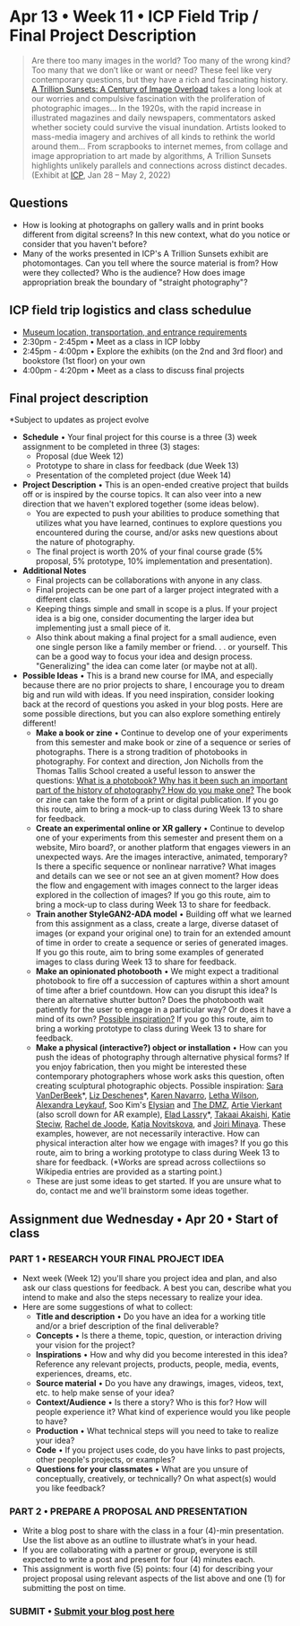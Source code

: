 # Apr 13 • Week 11 • ICP Field Trip / Final Project Description

>Are there too many images in the world? Too many of the wrong kind? Too many that we don’t like or want or need? These feel like very contemporary questions, but they have a rich and fascinating history. [A Trillion Sunsets: A Century of Image Overload](https://www.icp.org/exhibitions/a-trillion-sunsets) takes a long look at our worries and compulsive fascination with the proliferation of photographic images... In the 1920s, with the rapid increase in illustrated magazines and daily newspapers, commentators asked whether society could survive the visual inundation. Artists looked to mass-media imagery and archives of all kinds to rethink the world around them... From scrapbooks to internet memes, from collage and image appropriation to art made by algorithms, A Trillion Sunsets highlights unlikely parallels and connections across distinct decades. (Exhibit at [ICP](https://www.icp.org/), Jan 28 – May 2, 2022)

## Questions
- How is looking at photographs on gallery walls and in print books different from digital screens? In this new context, what do you notice or consider that you haven't before?
- Many of the works presented in ICP's A Trillion Sunsets exhibit are photomontages. Can you tell where the source material is from? How were they collected? Who is the audience? How does image appropriation break the boundary of "straight photography"?

## ICP field trip logistics and class schedulue
- [Museum location, transportation, and entrance requirements](https://github.com/ellennickles/xphoto-s22/tree/main/schedule-assignments/week10#prepare-for-next-week-apr-13)
- 2:30pm - 2:45pm • Meet as a class in ICP lobby
- 2:45pm - 4:00pm • Explore the exhibits (on the 2nd and 3rd floor) and bookstore (1st floor) on your own
- 4:00pm - 4:20pm • Meet as a class to discuss final projects

## Final project description

*Subject to updates as project evolve

- **Schedule** • Your final project for this course is a three (3) week assignment to be completed in three (3) stages: 
    - Proposal (due Week 12)
    - Prototype to share in class for feedback (due Week 13)
    - Presentation of the completed project (due Week 14)  
- **Project Description** • This is an open-ended creative project that builds off or is inspired by the course topics. It can also veer into a new direction that we haven't explored together (some ideas below). 
    - You are expected to push your abilities to produce something that utilizes what you have learned, continues to explore questions you encountered during the course, and/or asks new questions about the nature of photography.
    - The final project is worth 20% of your final course grade (5% proposal, 5% prototype, 10% implementation and presentation).
- **Additional Notes**
    - Final projects can be collaborations with anyone in any class. 
    - Final projects can be one part of a larger project integrated with a different class.
    - Keeping things simple and small in scope is a plus. If your project idea is a big one, consider documenting the larger idea but implementing just a small piece of it.
    - Also think about making a final project for a small audience, even one single person like a family member or friend. . . or yourself. This can be a good way to focus your idea and design process. "Generalizing" the idea can come later (or maybe not at all).
- **Possible Ideas** • This is a brand new course for IMA, and especially because there are no prior projects to share, I encourage you to dream big and run wild with ideas. If you need inspiration, consider looking back at the record of questions you asked in your blog posts. Here are some possible directions, but you can also explore something entirely different!
    - **Make a book or zine** • Continue to develop one of your experiments from this semester and make book or zine of a sequence or series of photographs. There is a strong tradition of photobooks in photography. For context and direction, Jon Nicholls from the Thomas Tallis School created a useful lesson to answer the questions: [What is a photobook? Why has it been such an important part of the history of photography? How do you make one?](https://www.photopedagogy.com/the-photobook.html) The book or zine can take the form of a print or digital publication. If you go this route, aim to bring a mock-up to class during Week 13 to share for feedback. 
     - **Create an experimental online or XR gallery** • Continue to develop one of your experiments from this semester and present them on a website, Miro board?, or another platform that engages viewers in an unexpected ways. Are the images interactive, animated, temporary? Is there a specific sequence or nonlinear narrative? What images and details can we see or not see an at given moment? How does the flow and engagement with images connect to the larger ideas explored in the collection of images? If you go this route, aim to bring a mock-up to class during Week 13 to share for feedback. 
    - **Train another StyleGAN2-ADA model** • Building off what we learned from this assignment as a class, create a large, diverse dataset of images (or expand your original one) to train for an extended amount of time in order to create a sequence or series of generated images. If you go this route, aim to bring some examples of generated images to class during Week 13 to share for feedback.
    - **Make an opinionated photobooth** • We might expect a traditional photobook to fire off a succession of captures within a short amount of time after a brief countdown. How can you disrupt this idea? Is there an alternative shutter button? Does the photobooth wait patiently for the user to engage in a particular way? Or does it have a mind of its own? [Possible inspiration?](https://www.rencontres-arles.com/en/expositions/view/700/shoot) If you go this route, aim to bring a working prototype to class during Week 13 to share for feedback.
    - **Make a physical (interactive?) object or installation** • How can you push the ideas of photography through alternative physical forms? If you enjoy fabrication, then you might be interested these contemporary photographers whose work asks this question, often creating sculptural photographic objects. Possible inspiration: [Sara VanDerBeek](https://en.wikipedia.org/wiki/Sara_VanDerBeek)\*, [Liz Deschenes](https://en.wikipedia.org/wiki/Liz_Deschenes)\*, [Karen Navarro](https://www.karennavarroph.com/the-constructed-self), [Letha Wilson](https://www.lethaprojects.com/), [Alexandra Leykauf](https://www.instagram.com/alexandra_leykauf/?hl=en), Soo Kim's [Elysian](https://www.sookim.org/elysian/jb55tbno809a57na6w0ory2nystqgk) and [The DMZ](https://www.sookim.org/#/the-dmz/), [Artie Vierkant](http://artievierkant.com/) (also scroll down for AR example), [Elad Lassry](https://en.wikipedia.org/wiki/Elad_Lassry)*, [Takaai Akaishi](http://takaakiakaishi.com/installation%20views/installation%20view15.html), [Katie Steciw](https://en.wikipedia.org/wiki/Kate_Steciw), [Rachel de Joode](https://racheldejoode.com/work/flat-nature-surface-bodies), [Katja Novitskova](https://www.katjanovi.net/), and [Joiri Minaya](http://www.joiriminaya.com/dominicanwomengooglesearch). These examples, however, are not necessarily interactive. How can physical interaction alter how we engage with images? If you go this route, aim to bring a working prototype to class during Week 13 to share for feedback. (*Works are spread across collectiions so Wikipedia entries are provided as a starting point.)
    - These are just some ideas to get started. If you are unsure what to do, contact me and we'll brainstorm some ideas together. 

## Assignment due Wednesday • Apr 20 • Start of class

### PART 1 • RESEARCH YOUR FINAL PROJECT IDEA
- Next week (Week 12) you'll share you project idea and plan, and also ask our class questions for feedback. A best you can, describe what you intend to make and also the steps necessary to realize your idea. 
- Here are some suggestions of what to collect:
    - **Title and description** • Do you have an idea for a working title and/or a brief description of the final deliverable?
    - **Concepts** • Is there a theme, topic, question, or interaction driving your vision for the project?
    - **Inspirations** • How and why did you become interested in this idea? Reference any relevant projects, products, people, media, events, experiences, dreams, etc.   
    - **Source material** • Do you have any drawings, images, videos, text, etc. to help make sense of your idea?
    - **Context/Audience** • Is there a story? Who is this for? How will people experience it? What kind of experience would you like people to have?
    - **Production** • What technical steps will you need to take to realize your idea? 
    - **Code** • If you project uses code, do you have links to past projects, other people's projects, or examples?
    - **Questions for your classmates** • What are you unsure of conceptually, creatively, or technically? On what aspect(s) would you like feedback?
### PART 2 • PREPARE A PROPOSAL AND PRESENTATION
- Write a blog post to share with the class in a four (4)-min presentation. Use the list above as an outline to illustrate what’s in your head.
- If you are collaborating with a partner or group, everyone is still expected to write a post and present for four (4) minutes each.
- This assignment is worth five (5) points: four (4) for describing your project proposal using relevant aspects of the list above and one (1) for submitting the post on time.
 
### SUBMIT • [Submit your blog post here](https://forms.gle/JfwCTv7JqkieZ8yz8)

